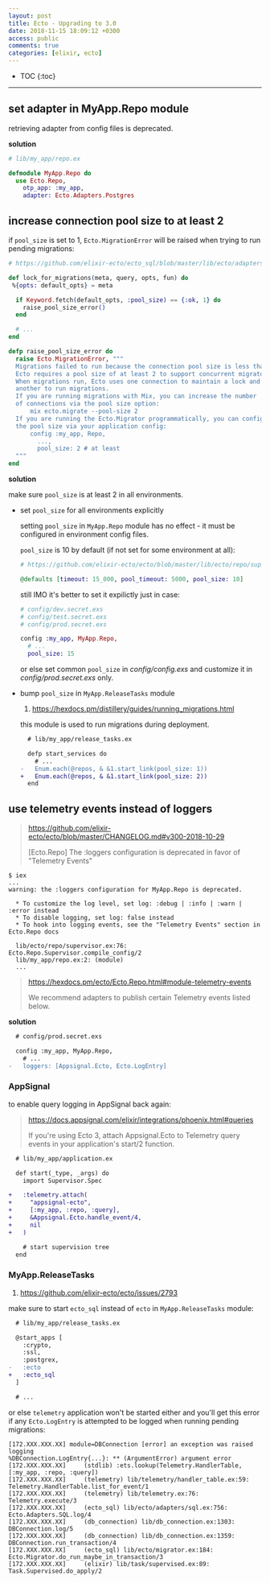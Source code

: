 ```yaml
---
layout: post
title: Ecto - Upgrading to 3.0
date: 2018-11-15 18:09:12 +0300
access: public
comments: true
categories: [elixir, ecto]
---
```


<!-- more -->

<!-- prettier-ignore -->
* TOC
{:toc}
<hr>

set adapter in MyApp.Repo module
--------------------------------

retrieving adapter from config files is deprecated.

**solution**

```elixir
# lib/my_app/repo.ex

defmodule MyApp.Repo do
  use Ecto.Repo,
    otp_app: :my_app,
    adapter: Ecto.Adapters.Postgres
```

increase connection pool size to at least 2
-------------------------------------------

if `pool_size` is set to 1, `Ecto.MigrationError` will be raised when trying
to run pending migrations:

```elixir
# https://github.com/elixir-ecto/ecto_sql/blob/master/lib/ecto/adapters/sql.ex

def lock_for_migrations(meta, query, opts, fun) do
 %{opts: default_opts} = meta

  if Keyword.fetch(default_opts, :pool_size) == {:ok, 1} do
    raise_pool_size_error()
  end

  # ...
end

defp raise_pool_size_error do
  raise Ecto.MigrationError, """
  Migrations failed to run because the connection pool size is less than 2.
  Ecto requires a pool size of at least 2 to support concurrent migrators.
  When migrations run, Ecto uses one connection to maintain a lock and
  another to run migrations.
  If you are running migrations with Mix, you can increase the number
  of connections via the pool size option:
      mix ecto.migrate --pool-size 2
  If you are running the Ecto.Migrator programmatically, you can configure
  the pool size via your application config:
      config :my_app, Repo,
        ...,
        pool_size: 2 # at least
  """
end
```

**solution**

make sure `pool_size` is at least 2 in all environments.

- set `pool_size` for all environments explicitly

  setting `pool_size` in `MyApp.Repo` module has no effect - it must be
  configured in environment config files.

  `pool_size` is 10 by default (if not set for some environment at all):

  ```elixir
  # https://github.com/elixir-ecto/ecto/blob/master/lib/ecto/repo/supervisor.ex

  @defaults [timeout: 15_000, pool_timeout: 5000, pool_size: 10]
  ```

  still IMO it's better to set it expilictly just in case:

  ```elixir
  # config/dev.secret.exs
  # config/test.secret.exs
  # config/prod.secret.exs

  config :my_app, MyApp.Repo,
    # ...
    pool_size: 15
  ```

  or else set common `pool_size` in _config/config.exs_ and customize it
  in _config/prod.secret.exs_ only.

- bump `pool_size` in `MyApp.ReleaseTasks` module

  1. <https://hexdocs.pm/distillery/guides/running_migrations.html>

  this module is used to run migrations during deployment.

  ```diff
    # lib/my_app/release_tasks.ex

    defp start_services do
      # ...
  -   Enum.each(@repos, & &1.start_link(pool_size: 1))
  +   Enum.each(@repos, & &1.start_link(pool_size: 2))
    end
  ```

use telemetry events instead of loggers
---------------------------------------

> <https://github.com/elixir-ecto/ecto/blob/master/CHANGELOG.md#v300-2018-10-29>
>
> [Ecto.Repo] The :loggers configuration is deprecated in favor of "Telemetry
> Events"

```
$ iex
...
warning: the :loggers configuration for MyApp.Repo is deprecated.

  * To customize the log level, set log: :debug | :info | :warn | :error instead
  * To disable logging, set log: false instead
  * To hook into logging events, see the "Telemetry Events" section in Ecto.Repo docs

  lib/ecto/repo/supervisor.ex:76: Ecto.Repo.Supervisor.compile_config/2
  lib/my_app/repo.ex:2: (module)
  ...
```

> <https://hexdocs.pm/ecto/Ecto.Repo.html#module-telemetry-events>
>
> We recommend adapters to publish certain Telemetry events listed below.

**solution**

```diff
  # config/prod.secret.exs

  config :my_app, MyApp.Repo,
    # ...
-   loggers: [Appsignal.Ecto, Ecto.LogEntry]
```

### AppSignal

to enable query logging in AppSignal back again:

> <https://docs.appsignal.com/elixir/integrations/phoenix.html#queries>
>
> If you're using Ecto 3, attach Appsignal.Ecto to Telemetry query events
> in your application's start/2 function.

```diff
  # lib/my_app/application.ex

  def start(_type, _args) do
    import Supervisor.Spec

+   :telemetry.attach(
+     "appsignal-ecto",
+     [:my_app, :repo, :query],
+     &Appsignal.Ecto.handle_event/4,
+     nil
+   )

    # start supervision tree
  end
```

### MyApp.ReleaseTasks

1. <https://github.com/elixir-ecto/ecto/issues/2793>

make sure to start `ecto_sql` instead of `ecto` in `MyApp.ReleaseTasks` module:

```diff
  # lib/my_app/release_tasks.ex

  @start_apps [
    :crypto,
    :ssl,
    :postgrex,
-   :ecto
+   :ecto_sql
  ]

  # ...
```

or else `telemetry` application won't be started either and you'll get this
error if any `Ecto.LogEntry` is attempted to be logged when running pending
migrations:

```
[172.XXX.XXX.XX] module=DBConnection [error] an exception was raised logging
%DBConnection.LogEntry{...}: ** (ArgumentError) argument error
[172.XXX.XXX.XX]     (stdlib) :ets.lookup(Telemetry.HandlerTable, [:my_app, :repo, :query])
[172.XXX.XXX.XX]     (telemetry) lib/telemetry/handler_table.ex:59: Telemetry.HandlerTable.list_for_event/1
[172.XXX.XXX.XX]     (telemetry) lib/telemetry.ex:76: Telemetry.execute/3
[172.XXX.XXX.XX]     (ecto_sql) lib/ecto/adapters/sql.ex:756: Ecto.Adapters.SQL.log/4
[172.XXX.XXX.XX]     (db_connection) lib/db_connection.ex:1303: DBConnection.log/5
[172.XXX.XXX.XX]     (db_connection) lib/db_connection.ex:1359: DBConnection.run_transaction/4
[172.XXX.XXX.XX]     (ecto_sql) lib/ecto/migrator.ex:184: Ecto.Migrator.do_run_maybe_in_transaction/3
[172.XXX.XXX.XX]     (elixir) lib/task/supervised.ex:89: Task.Supervised.do_apply/2
```
